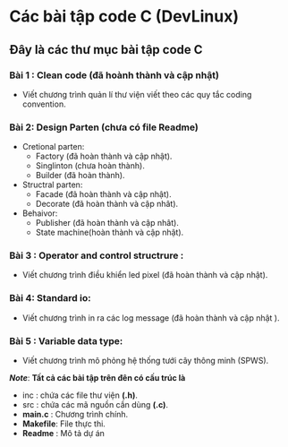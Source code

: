 # Các bài tập code C (DevLinux)

## Đây là các thư mục bài tập code C

### Bài 1 : Clean code (đã hoành thành và cập nhật)

- Viết chương trình quản lí thư viện viết theo các quy tắc coding convention.
### Bài 2: Design Parten (chưa có file Readme)

- Cretional parten: 
    - Factory (đã hoàn thành và cập nhật).
    - Singlinton (chưa hoàn thành).
    - Builder (đã hoàn thành).
- Structral parten:
  - Facade (đã hoàn thành và cập nhật).
  - Decorate (đã hoàn thành và cập nhât).
- Behaivor:
    - Publisher (đã hoàn thành và cập nhât).
    - State machine(hoàn thành và cập nhật).

### Bài 3 : Operator and control structrure :
- Viết chương trình điều khiển led pixel (đã hoàn thành và cập nhật).
### Bài 4: Standard io:
- Viết chương trình in ra các log message (đã hoàn thành và cập nhật ).
### Bài 5 : Variable data type:
- Viết chương trình mô phỏng hệ thống tưới cây thông minh (SPWS).


***Note***: **Tất cả các bài tập trên đên có cấu trúc là**

  - inc : chứa các file thư viện **(.h)**.
  - src : chứa các mã nguồn cần dùng **(.c)**.
  - **main.c** : Chương trình chính.
  - **Makefile**: File thực thi.
  - **Readme** : Mô tả dự án


